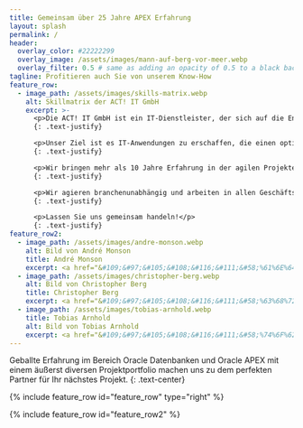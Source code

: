 ```yaml
---
title: Gemeinsam über 25 Jahre APEX Erfahrung
layout: splash
permalink: /
header:
  overlay_color: #22222299
  overlay_image: /assets/images/mann-auf-berg-vor-meer.webp
  overlay_filter: 0.5 # same as adding an opacity of 0.5 to a black background
tagline: Profitieren auch Sie von unserem Know-How
feature_row:
  - image_path: /assets/images/skills-matrix.webp
    alt: Skillmatrix der ACT! IT GmbH
    excerpt: >-
      <p>Die ACT! IT GmbH ist ein IT-Dienstleister, der sich auf die Entwicklung von individuellen Geschäftsanwendungen spezialisiert hat. Die technologische Basis bilden ein Web Frontend mit Anbindung an eine Datenbank. Dabei wird primär die Technologie "Oracle APEX" verwendet.</p>
      {: .text-justify}

      <p>Unser Ziel ist es IT-Anwendungen zu erschaffen, die einen optimalen Nutzen im gegebenen Umfeld bringen. Nicht jede hoch standardisierte Lösung, deckt alle Anforderungen an die unterstützende IT ab. Gemeinsam mit unserem Kunden entwickeln wir in iterativen Zyklen eine Lösung für individuelle Herausforderungen. Die Basis unserer Projekte bilden Sie und kein über viele Jahre ausgearbeitetes Konzept. Die Nähe zu den späteren Anwender:innen und das gemeinsame Vorhaben sind ein wesentlicher Erfolgsfaktor unserer Projekte. Hinzu kommt, dass wir nicht allein die Rolle des Entwicklers einnehmen, sondern auch als Projektleiter und Berater maßgeblich beteiligt sind.</p>
      {: .text-justify}

      <p>Wir bringen mehr als 10 Jahre Erfahrung in der agilen Projektentwicklung mit Oracle APEX mit. Und das gleich dreimal. Wir bieten einen absoluten Mehrwert hinsichtlich Qualität, Ausfallsicherheit und langfristiger Betreuung, da Sie bei uns ein Team bekommen und keinen Einzelkämpfer. Auch wenn es um die Beauftragung eines Einzelnen geht, können wir diesen Mehrwert, durch regelmäßigen internen Austausch sicherstellen.</p>
      {: .text-justify}

      <p>Wir agieren branchenunabhängig und arbeiten in allen Geschäftsbereichen, in denen eine maßgeschneiderte IT-Unterstützung benötigt wird. Wir sind spezialisiert auf Beratung, Entwicklung und Projektmanagement und möchten, dass Sie noch besser werden in dem was Sie tun.</p>
      {: .text-justify}

      <p>Lassen Sie uns gemeinsam handeln!</p>
      {: .text-justify}
feature_row2:
  - image_path: /assets/images/andre-monson.webp
    alt: Bild von André Monson
    title: André Monson
    excerpt: <a href="&#109;&#97;&#105;&#108;&#116;&#111;&#58;%61%6E%64%72%65%2E%6D%6F%6E%73%6F%6E%40%61%63%74%2D%69%74%2E%65%75"><span class="codeDirection">ue.ti-tca@</span><span class="displayNone">@example@</span><span class="codeDirection">nosnom.erdna</span></a><br/><span class="codeDirection">3319 2462</span><span class="displayNone">0041 2765</span><span class="codeDirection"> 251 (0) 94+</span>
  - image_path: /assets/images/christopher-berg.webp
    alt: Bild von Christopher Berg
    title: Christopher Berg
    excerpt: <a href="&#109;&#97;&#105;&#108;&#116;&#111;&#58;%63%68%72%69%73%74%6F%70%68%65%72%2E%62%65%72%67%40%61%63%74%2D%69%74%2E%65%75"><span class="codeDirection">ue.ti-tca@</span><span class="displayNone">@example@</span><span class="codeDirection">greb.rehpotsirhc</span></a><br/><span class="codeDirection">1740 3262</span><span class="displayNone">0041 2765</span><span class="codeDirection"> 251 (0) 94+</span>
  - image_path: /assets/images/tobias-arnhold.webp
    title: Tobias Arnhold
    alt: Bild von Tobias Arnhold
    excerpt: <a href="&#109;&#97;&#105;&#108;&#116;&#111;&#58;%74%6F%62%69%61%73%2E%61%72%6E%68%6F%6C%64%40%61%63%74%2D%69%74%2E%65%75"><span class="codeDirection">ue.ti-tca@</span><span class="displayNone">@example@</span><span class="codeDirection">dlohnra.saibot</span></a><br/><span class="codeDirection">5003 4848</span><span class="displayNone">0041 2765</span><span class="codeDirection"> 751 (0) 94+</span>
---
```

Geballte Erfahrung im Bereich Oracle Datenbanken und Oracle APEX mit einem äußerst diversen Projektportfolio machen uns zu dem perfekten Partner für Ihr nächstes Projekt.
{: .text-center}

{% include feature_row id="feature_row" type="right" %}

{% include feature_row id="feature_row2" %}
